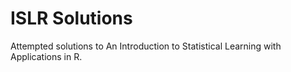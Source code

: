 # ISLR Solutions
Attempted solutions to An Introduction to Statistical Learning with Applications in R.
